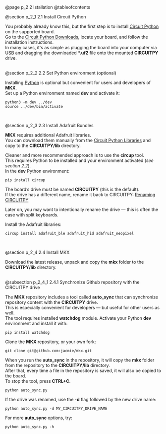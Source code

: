 @page p_2 2 Istallation
@tableofcontents

@section p_2_1 2.1 Install Circuit Python

You probably already know this, but the first step is to install [Circuit Python](https://circuitpython.org/) on the supported board.  
Go to the [Circuit Python Downloads](https://circuitpython.org/downloads), locate your board, and follow the installation instructions.  
In many cases, it's as simple as plugging the board into your computer via USB and dragging the downloaded <b>*.uf2</b> file onto the mounted **CIRCUITPY** drive.  
<br>

@section p_2_2 2.2 Set Python environment (optional)

Installing [Python](https://www.python.org/) is optional but convenient for users and developers of **MKX**.  
Set up a Python environment named **dev** and activate it:

```
python3 -m dev ../dev
source ../dev/bin/activate
```
<br>

@section p_2_3 2.3 Install Adafruit Bundles

**MKX** requires additional Adafruit libraries.  
You can download them manually from the [Circuit Python Libraries](https://circuitpython.org/libraries) and copy to the **CIRCUITPY/lib** directory.  

Cleaner and more recommended approach is to use the **circup** tool.  
This requires Python to be installed and your environment activated (<i>see section 2.2</i>).  
In the **dev** Python environment:
```
pip install circup
```

The board’s drive must be named **CIRCUITPY** (this is the default).  
If the drive has a different name, rename it back to CIRCUITPY:
[Renaming CIRCUITPY](https://learn.adafruit.com/welcome-to-circuitpython/renaming-circuitpy)  

Later on, you may want to intentionally rename the drive — this is often the case with split keyboards.  

Install the Adafruit libraries:

```
circup install adafruit_ble adafruit_hid adafruit_neopixel
```
<br>

@section p_2_4  2.4 Install MKX

Download the latest release, unpack and copy the **mkx** folder to the **CIRCUITPY/lib** directory.  
<br>

@subsection p_2_4_1  2.4.1 Synchronize Github repository with the CIRCUITPY drive

The **MKX** repository includes a tool called **auto_sync** that can synchronize repository content with the **CIRCUITPY** drive.  
This is especially convenient for developers — but useful for other users as well.  
The tool requires installed **watchdog** module. Activate your Python **dev** environment and install it with:

```
pip install watchdog
```

Clone the **MKX** repository, or your own fork:

```
git clone git@github.com:jacmie/mkx.git
```

When you run the **auto_sync** in the repository, it will copy the **mkx** folder from the repository to the **CIRCUITPY/lib** directory.  
After that, every time a file in the repository is saved, it will also be copied to the board.  
To stop the tool, press **CTRL+C**.

```
python auto_sync.py
```

If the drive was renamed, use the **-d** flag followed by the new drive name:

```
python auto_sync.py -d MY_CIRCUITPY_DRIVE_NAME
```

For more **auto_sync** options, try:

```
python auto_sync.py -h
```
